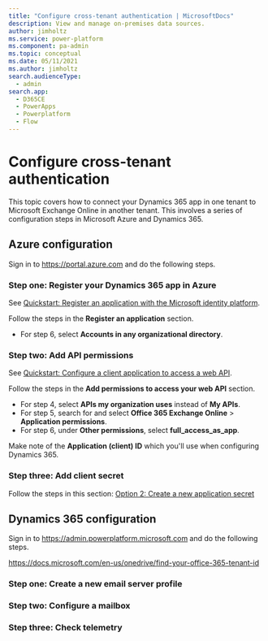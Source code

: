```yaml
---
title: "Configure cross-tenant authentication | MicrosoftDocs"
description: View and manage on-premises data sources.
author: jimholtz
ms.service: power-platform
ms.component: pa-admin
ms.topic: conceptual
ms.date: 05/11/2021
ms.author: jimholtz 
search.audienceType: 
  - admin
search.app:
  - D365CE
  - PowerApps
  - Powerplatform
  - Flow
---
```

# Configure cross-tenant authentication

This topic covers how to connect your Dynamics 365 app in one tenant to Microsoft Exchange Online in another tenant. This involves a series of configuration steps in Microsoft Azure and Dynamics 365.

## Azure configuration

Sign in to https://portal.azure.com and do the following steps.

### Step one: Register your Dynamics 365 app in Azure

See [Quickstart: Register an application with the Microsoft identity platform](/azure/active-directory/develop/quickstart-register-app).

Follow the steps in the **Register an application** section. 

- For step 6, select **Accounts in any organizational directory**.

### Step two: Add API permissions

See [Quickstart: Configure a client application to access a web API](/azure/active-directory/develop/quickstart-configure-app-access-web-apis). 

Follow the steps in the **Add permissions to access your web API** section. 

- For step 4, select **APIs my organization uses** instead of **My APIs**.
- For step 5, search for and select **Office 365 Exchange Online** > **Application permissions**. 
- For step 6, under **Other permissions**, select **full_access_as_app**.

Make note of the **Application (client) ID** which you'll use when configuring Dynamics 365.

### Step three: Add client secret

Follow the steps in this section: [Option 2: Create a new application secret](/azure/active-directory/develop/howto-create-service-principal-portal)

## Dynamics 365 configuration

Sign in to https://admin.powerplatform.microsoft.com and do the following steps.



https://docs.microsoft.com/en-us/onedrive/find-your-office-365-tenant-id



### Step one: Create a new email server profile








### Step two: Configure a mailbox

### Step three: Check telemetry

